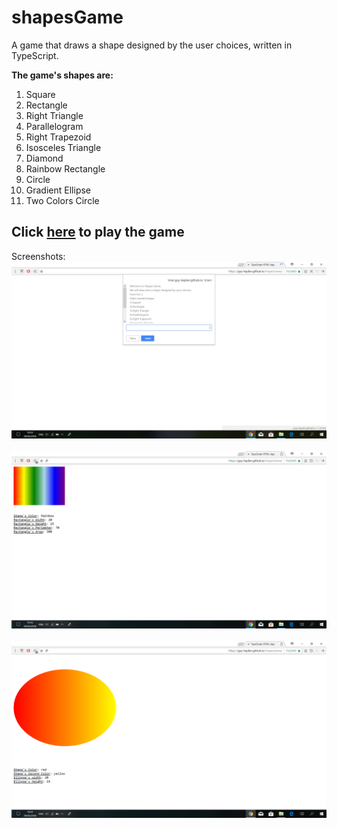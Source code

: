 # shapesGame
A game that draws a shape designed by the user choices, written in TypeScript.

**The game's shapes are:**

1. Square
2. Rectangle
3. Right Triangle
4. Parallelogram
5. Right Trapezoid
6. Isosceles Triangle
7. Diamond
8. Rainbow Rectangle
9. Circle
10. Gradient Ellipse
11. Two Colors Circle

## Click [here](https://guy-kaplan.github.io/shapesGame/) to play the game
Screenshots:
![screenshot1](/images/screenshot1.png)<br><br>
![screenshot2](/images/screenshot2.png)<br><br>
![screenshot3](/images/screenshot3.png)<br><br>
